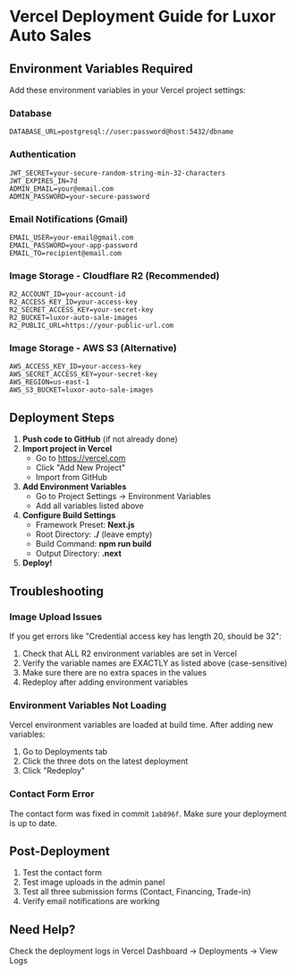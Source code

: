 # Vercel Deployment Guide for Luxor Auto Sales

## Environment Variables Required

Add these environment variables in your Vercel project settings:

### Database
```
DATABASE_URL=postgresql://user:password@host:5432/dbname
```

### Authentication
```
JWT_SECRET=your-secure-random-string-min-32-characters
JWT_EXPIRES_IN=7d
ADMIN_EMAIL=your@email.com
ADMIN_PASSWORD=your-secure-password
```

### Email Notifications (Gmail)
```
EMAIL_USER=your-email@gmail.com
EMAIL_PASSWORD=your-app-password
EMAIL_TO=recipient@email.com
```

### Image Storage - Cloudflare R2 (Recommended)
```
R2_ACCOUNT_ID=your-account-id
R2_ACCESS_KEY_ID=your-access-key
R2_SECRET_ACCESS_KEY=your-secret-key
R2_BUCKET=luxor-auto-sale-images
R2_PUBLIC_URL=https://your-public-url.com
```

### Image Storage - AWS S3 (Alternative)
```
AWS_ACCESS_KEY_ID=your-access-key
AWS_SECRET_ACCESS_KEY=your-secret-key
AWS_REGION=us-east-1
AWS_S3_BUCKET=luxor-auto-sale-images
```

## Deployment Steps

1. **Push code to GitHub** (if not already done)
2. **Import project in Vercel**
   - Go to https://vercel.com
   - Click "Add New Project"
   - Import from GitHub
3. **Add Environment Variables**
   - Go to Project Settings → Environment Variables
   - Add all variables listed above
4. **Configure Build Settings**
   - Framework Preset: **Next.js**
   - Root Directory: **./** (leave empty)
   - Build Command: **npm run build**
   - Output Directory: **.next**
5. **Deploy!**

## Troubleshooting

### Image Upload Issues

If you get errors like "Credential access key has length 20, should be 32":

1. Check that ALL R2 environment variables are set in Vercel
2. Verify the variable names are EXACTLY as listed above (case-sensitive)
3. Make sure there are no extra spaces in the values
4. Redeploy after adding environment variables

### Environment Variables Not Loading

Vercel environment variables are loaded at build time. After adding new variables:
1. Go to Deployments tab
2. Click the three dots on the latest deployment
3. Click "Redeploy"

### Contact Form Error

The contact form was fixed in commit `1ab896f`. Make sure your deployment is up to date.

## Post-Deployment

1. Test the contact form
2. Test image uploads in the admin panel
3. Test all three submission forms (Contact, Financing, Trade-in)
4. Verify email notifications are working

## Need Help?

Check the deployment logs in Vercel Dashboard → Deployments → View Logs

